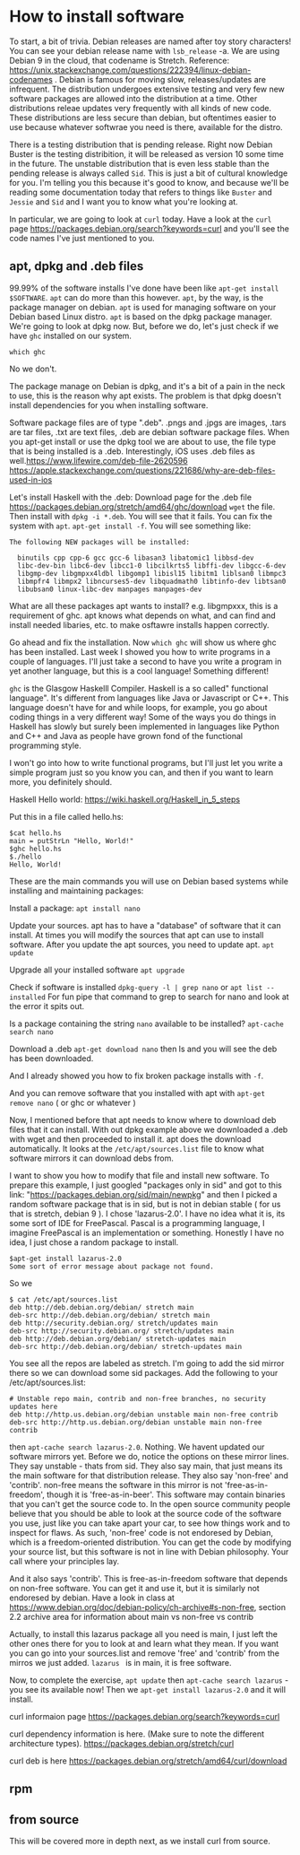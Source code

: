 # How to install software

To start, a bit of trivia. Debian releases are named after toy story characters! You can see your debian release name with 
`lsb_release` -a. We are using Debian 9 in the cloud, that codename is Stretch. Reference: https://unix.stackexchange.com/questions/222394/linux-debian-codenames . Debian is famous for moving slow, releases/updates are infrequent. The distribution undergoes extensive testing and very few new software packages are allowed into the distribution at a time. Other distributions releae updates very frequently with all kinds of new code. These distributions are less secure than debian, but oftentimes easier to use because whatever softwrae you need is there, available for the distro. 

There is a testing distribution that is pending release. Right now Debian Buster is the testing distribition, it will be released as version 10 some time in the future. The unstable distribution that is even less stable than the pending release is always called `Sid`. This is just a bit of cultural knowledge for you. I'm telling you this because it's good to know, and because we'll be reading some documentation today that refers to things like `Buster` and `Jessie` and `Sid` and I want you to know what you're looking at.

In particular, we are going to look at  `curl` today. Have a look at the `curl` page https://packages.debian.org/search?keywords=curl and you'll see the code names I've just mentioned to you.

## apt, dpkg and .deb files
99.99% of the software installs I've done have been like `apt-get install $SOFTWARE`. `apt` can do more than this however. `apt`, by the way, is the package manager on debian. `apt` is used for managing software on your Debian based Linux distro. `apt` is based on the dpkg package manager. We're going to look at dpkg now. But, before we do, let's just check if we have `ghc` installed on our system. 

`which ghc`

No we don't.

The package manage on Debian is dpkg, and it's a bit of a pain in the neck to use, this is the reason why apt exists. The problem is that dpkg doesn't install dependencies for you when installing software.

Software package files are of type ".deb". .pngs and .jpgs are images, .tars are tar files, .txt are text files, .deb are debian software package files. When you apt-get install or use the dpkg tool we are about to use, the file type that is being installed is a .deb. Interestingly, iOS uses .deb files as well.https://www.lifewire.com/deb-file-2620596
https://apple.stackexchange.com/questions/221686/why-are-deb-files-used-in-ios

Let's install Haskell with the .deb:
Download page for the .deb file https://packages.debian.org/stretch/amd64/ghc/download
`wget` the file.
Then install with `dpkg -i *.deb`. You will see that it fails. You can fix the system with `apt`. `apt-get install -f`. You will see something like:

```
The following NEW packages will be installed:

  binutils cpp cpp-6 gcc gcc-6 libasan3 libatomic1 libbsd-dev
  libc-dev-bin libc6-dev libcc1-0 libcilkrts5 libffi-dev libgcc-6-dev
  libgmp-dev libgmpxx4ldbl libgomp1 libisl15 libitm1 liblsan0 libmpc3
  libmpfr4 libmpx2 libncurses5-dev libquadmath0 libtinfo-dev libtsan0
  libubsan0 linux-libc-dev manpages manpages-dev
```
What are all these packages apt wants to install? e.g. libgmpxxx, this is a requirement of ghc. apt knows what depends on what, and can find and install needed libaries, etc. to make osftawre installs happen correctly. 

Go ahead and fix the installation. Now `which ghc` will show us where ghc has been installed. Last week I showed you how to write programs in a couple of languages. I'll just take a second to have you write a program in yet another language, but this is a cool language! Something different!

`ghc` is the Glasgow Haskelll Compiler. Haskell is a so called" functional language". It's different from languages like Java or Javascript or C++. This language doesn't have for and while loops, for example, you go about coding things in a very different way! Some of the ways you do things in Haskell has slowly but surely been implemented in languages like Python and C++ and Java as people have grown fond of the functional programming style. 

I won't go into how to write functional programs, but I'll just let you write a simple program just so you know you can, and then if you want to learn more, you definitely should.

Haskell Hello world:
https://wiki.haskell.org/Haskell_in_5_steps

Put this in a file called hello.hs:

```
$cat hello.hs
main = putStrLn "Hello, World!"
$ghc hello.hs
$./hello
Hello, World!
```

These are the main commands you will use on Debian based systems while installing and maintaining packages:

Install a package:
`apt install nano`

Update your sources. apt has to have a "database" of software that it can install. At times you will modify the sources that apt can use to install software. After you update the apt sources, you need to update apt.
`apt update`

Upgrade all your installed software
 `apt upgrade`
 
 Check if software is installed
 `dpkg-query -l | grep nano`
 or
 `apt list --installed`
 For fun pipe that command to grep to search for nano and look at the error it spits out.
 
 Is a package containing the string `nano` available to be installed?
 `apt-cache search nano`
 
 Download a .deb
 `apt-get download nano`
 then ls and you will see the deb has been downloaded.
 
 And I already showed you how to fix broken package installs with `-f`.
 
 And you can remove software that you installed with apt with `apt-get remove nano` ( or ghc or whatever )
 
 Now, I mentioned before that apt needs to know where to download deb files that it can install. With out dpkg example above we downloaded a .deb with wget and then proceeded to install it. apt does the download automatically. It looks at the `/etc/apt/sources.list` file to know what software mirrors it can download debs from.
 
 I want to show you how to modify that file and install new software. To prepare this example, I just googled "packages only in sid" and got to this link: "https://packages.debian.org/sid/main/newpkg" and then I picked a random software package that is in sid, but is not in debian stable ( for us that is stretch, debian 9 ). I chose 'lazarus-2.0'. I have no idea what it is, its some sort of IDE for FreePascal. Pascal is a programming language, I imagine FreePascal is an implementation or something. Honestly I have no idea, I just chose a random package to install.
 
 ```
 $apt-get install lazarus-2.0
 Some sort of error message about package not found.
 ```
 
 So we 
 ```
 $ cat /etc/apt/sources.list
deb http://deb.debian.org/debian/ stretch main
deb-src http://deb.debian.org/debian/ stretch main
deb http://security.debian.org/ stretch/updates main
deb-src http://security.debian.org/ stretch/updates main
deb http://deb.debian.org/debian/ stretch-updates main
deb-src http://deb.debian.org/debian/ stretch-updates main
 ```
 
 You see all the repos are labeled as stretch. I'm going to add the sid mirror there so we can download some sid packages.
 Add the following to your /etc/apt/sources.list:
 
 ```
 # Unstable repo main, contrib and non-free branches, no security updates here
deb http://http.us.debian.org/debian unstable main non-free contrib
deb-src http://http.us.debian.org/debian unstable main non-free contrib
 ```

then `apt-cache search lazarus-2.0`. Nothing. We havent updated our software mirrors yet. Before we do, notice the options on these mirror lines. They say unstable - thats from sid. They also say main, that just means its the main software for that distribution release. They also say 'non-free' and 'contrib'. non-free means the software in this mirror is not 'free-as-in-freedom', though it is 'free-as-in-beer'. This software may contain binaries that you can't get the source code to. In the open source community people believe that you should be able to look at the source code of the software you use, just like you can take apart your car, to see how things work and to inspect for flaws.  As such, 'non-free' code is not endoresed by Debian, which is a freedom-oriented distribution. You can get the code by modifying your source list, but this software is not in line with Debian philosophy. Your call where your principles lay.

And it also says 'contrib'. This is free-as-in-freedom software that depends on non-free software. You can get it and use it, but it is similarly not endoresed by debian. Have a look in class at https://www.debian.org/doc/debian-policy/ch-archive#s-non-free, section 2.2 archive area for information about main vs non-free vs contrib

Actually, to install this lazarus package all you need is main, I just left the other ones there for you to look at and learn what they mean. If you want you can go into your sources.list and remove 'free' and 'contrib'  from the mirros we just added. `lazarus ` is in main, it is free software.

Now, to complete the exercise, `apt update` then `apt-cache search lazarus` - you see its available now! Then we `apt-get install lazarus-2.0` and it will install.

curl informaion page
https://packages.debian.org/search?keywords=curl

curl dependency information is here. (Make sure to note the different architecture types).
https://packages.debian.org/stretch/curl

curl deb is here
https://packages.debian.org/stretch/amd64/curl/download


## rpm

## from source

This will be covered more in depth next, as we install curl from source.
